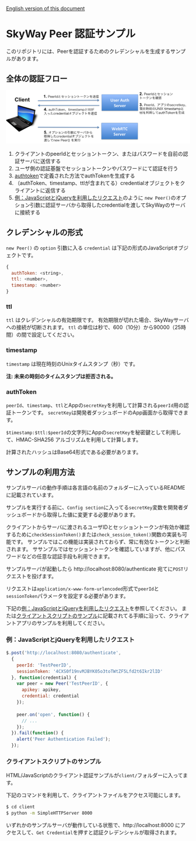[English version of this document](./README.md)

# SkyWay Peer 認証サンプル

このリポジトリには、Peerを認証するためのクレデンシャルを生成するサンプルがあります。

## 全体の認証フロー

![Peer Authentication Sequence](imgs/sequence_jp.png)

1. クライアントのpeerIdとセッショントークン、またはパスワードを自前の認証サーバに送信する
2. ユーザ側の認証基盤でセッショントークンやパスワードにて認証を行う
3. [authtoken](#authtoken)で定義された方法でauthTokenを生成する
4. （authToken、timestamp、ttlが含まれてる）credentialオブジェクトをクライアントに返信する
5. [例：JavaScriptとjQueryを利用したリクエスト](#例javascriptとjqueryを利用したリクエスト)のように `new Peer()`のオプション引数に認証サーバから取得したcredentialを渡してSkyWayのサーバに接続する

## クレデンシャルの形式

`new Peer()` の `option` 引数に入る `credential` は下記の形式のJavaScriptオブジェクトです。

```javascript
{
  authToken: <string>,
  ttl: <number>,
  timestamp: <number>
}
```

### ttl

`ttl` はクレデンシャルの有効期限です。
有効期限が切れた場合、SkyWayサーバへの接続が切断されます。
`ttl` の単位は秒で、600（10分）から90000（25時間）の間で設定してください。

### timestamp

`timestamp` は現在時刻のUnixタイムスタンプ（秒）です。

**注: 未来の時刻のタイムスタンプは拒否される。**

### authToken

`peerId`、`timestamp`、`ttl`とAppの`secretKey`を利用して計算される`peerId`用の認証トークンです。
`secretKey`は開発者ダッシュボードのApp画面から取得できます。

`$timestamp:$ttl:$peerId`の文字列にAppの`secretKey`を秘密鍵として利用して、HMAC-SHA256 アルゴリズムを利用して計算します。

計算されたハッシュはBase64形式である必要があります。


## サンプルの利用方法

サンプルサーバの動作手順は各言語の名前のフォルダーに入っているREADMEに記載されています。

サンプルを実行する前に、`Config section`に入ってる`secretKey`変数を開発者ダッシュボードから取得した値に変更する必要があります。

クライアントからサーバに渡されるユーザIDとセッショントークンが有効か確認するために`checkSessionToken()`または`check_session_token()`関数の実装も可能です。
サンプルではこの機能は実装されておらず、常に有効なトークンと判断されます。
ササンプルではセッショントークンを確認していますが、他にパスワードなどの任意な認証手段も利用できます。

サンプルサーバが起動したら http://localhost:8080/authenticate 宛てに`POST`リクエストを投げます。

リクエストは`application/x-www-form-urlencoded`形式で`peerId`と`sessionToken`パラメータを設定する必要があります。

下記の[例：JavaScriptとjQueryを利用したリクエスト](#例javascriptとjqueryを利用したリクエスト)を参照してください。
または[クライアントスクリプトのサンプル](#クライアントスクリプトのサンプル)に記載されてる手順に沿って、クライアントアプリのサンプルを利用してください。

### 例：JavaScriptとjQueryを利用したリクエスト

```javascript
$.post('http://localhost:8080/authenticate',
  {
    peerId: 'TestPeerID',
    sessionToken: '4CXS0f19nvMJBYK05o3toTWtZF5Lfd2t6Ikr2lID'
  }, function(credential) {
    var peer = new Peer('TestPeerID', {
      apikey: apikey,
      credential: credential
    });
    
    peer.on('open', function() {
      // ...
    });
  }).fail(function() {
    alert('Peer Authentication Failed');
  });
```

### クライアントスクリプトのサンプル

HTML/JavaScriptのクライアント認証サンプルが`client/`フォルダーに入ってます。

下記のコマンドを利用して、クライアントファイルをアクセス可能にします。
```bash
$ cd client
$ python -m SimpleHTTPServer 8000
```

いずれかのサンプルサーバが動作している状態で、http://localhost:8000 にアクセスして、`Get Credential`を押すと認証クレデンシャルが取得されます。
